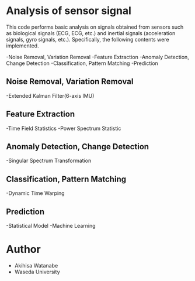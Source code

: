 # Analysis of sensor signal
This code performs basic analysis on signals obtained from sensors such as biological signals (ECG, ECG, etc.) and inertial signals (acceleration signals, gyro signals, etc.). Specifically, the following contents were implemented.

-Noise Removal, Variation Removal
-Feature Extraction
-Anomaly Detection, Change Detection
-Classification, Pattern Matching
-Prediction

## Noise Removal, Variation Removal
-Extended Kalman Filter(6-axis IMU)

## Feature Extraction
-Time Field Statistics
-Power Spectrum Statistic


## Anomaly Detection, Change Detection
-Singular Spectrum Transformation

## Classification, Pattern Matching
-Dynamic Time Warping

## Prediction
-Statistical Model
-Machine Learning

# Author
* Akihisa Watanabe
* Waseda University
